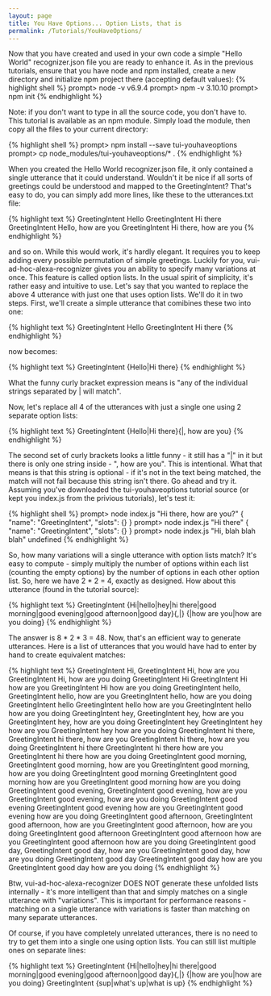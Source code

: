 ```yaml
---
layout: page
title: You Have Options... Option Lists, that is 
permalink: /Tutorials/YouHaveOptions/
---
```


Now that you have created and used in your own code a simple "Hello World" recognizer.json file you are ready to enhance it.
As in the previous tutorials, ensure that you have node and npm installed, create a new directory and initialize npm project there (accepting default values):
{% highlight shell %}
prompt> node -v
v6.9.4
prompt> npm -v
3.10.10
prompt> npm init
{% endhighlight %}

Note: if you don't want to type in all the source code, you don't have to.  This tutorial is available as an npm module.  Simply load the module, then copy all the files to your current directory:

{% highlight shell %}
prompt> npm install --save tui-youhaveoptions
prompt> cp node_modules/tui-youhaveoptions/* .
{% endhighlight %}

When you created the Hello World recognizer.json file, it only contained a single utterance that it could understand. Wouldn't it be nice if all sorts of greetings
could be understood and mapped to the GreetingIntent?  That's easy to do, you can simply add more lines, like these to the utterances.txt file:

{% highlight text %}
GreetingIntent Hello
GreetingIntent Hi there
GreetingIntent Hello, how are you
GreetingIntent Hi there, how are you
{% endhighlight %}

and so on.  While this would work, it's hardly elegant.  It requires you to keep adding every possible permutation of simple greetings.
Luckily for you, vui-ad-hoc-alexa-recognizer gives you an ability to specify many variations at once.  This feature is called option lists.
In the usual spirit of simplicity, it's rather easy and intuitive to use.  Let's say that you wanted to replace the above 4 utterance with just
one that uses option lists.  We'll do it in two steps.  First, we'll create a simple utterance that comibines these two into one:

{% highlight text %}
GreetingIntent Hello
GreetingIntent Hi there
{% endhighlight %}

now becomes:

{% highlight text %}
GreetingIntent {Hello|Hi there}
{% endhighlight %}

What the funny curly bracket expression means is "any of the individual strings separated by \| will match".

Now, let's replace all 4 of the utterances with just a single one using 2 separate option lists:

{% highlight text %}
GreetingIntent {Hello|Hi there}{|, how are you}
{% endhighlight %}

The second set of curly brackets looks a little funny - it still has a "\|" in it but there is only one string inside - ", how are you".
This is intentional.  What that means is that this string is optional - if it's not in the text being matched, the match will not fail because this string isn't there.
Go ahead and try it. Assuming you've downloaded the tui-youhaveoptions tutorial source (or kept you index.js from the privious tutorials), let's test it:

{% highlight shell %}
prompt> node index.js "Hi there, how are you?"
{
  "name": "GreetingIntent",
  "slots": {}
}
prompt> node index.js "Hi there"
{
  "name": "GreetingIntent",
  "slots": {}
}
prompt> node index.js "Hi, blah blah blah"
undefined
{% endhighlight %}

So, how many variations will a single utterance with option lists match?  It's easy to compute - simply multiply the number of options within each list (counting the empty options) by
the number of options in each other option list.  So, here we have 2 * 2 = 4, exactly as designed.  How about this utterance (found in the tutorial source):

{% highlight text %}
GreetingIntent {Hi|hello|hey|hi there|good morning|good evening|good afternoon|good day}{,|} {|how are you|how are you doing}
{% endhighlight %}

The answer is 8 * 2 * 3 = 48.  Now, that's an efficient way to generate utterances.  Here is a list of utterances that you would have had to enter by hand to create
equivalent matches:

{% highlight text %}
GreetingIntent Hi, 
GreetingIntent Hi, how are you
GreetingIntent Hi, how are you doing
GreetingIntent Hi 
GreetingIntent Hi how are you
GreetingIntent Hi how are you doing
GreetingIntent hello, 
GreetingIntent hello, how are you
GreetingIntent hello, how are you doing
GreetingIntent hello 
GreetingIntent hello how are you
GreetingIntent hello how are you doing
GreetingIntent hey, 
GreetingIntent hey, how are you
GreetingIntent hey, how are you doing
GreetingIntent hey 
GreetingIntent hey how are you
GreetingIntent hey how are you doing
GreetingIntent hi there, 
GreetingIntent hi there, how are you
GreetingIntent hi there, how are you doing
GreetingIntent hi there 
GreetingIntent hi there how are you
GreetingIntent hi there how are you doing
GreetingIntent good morning, 
GreetingIntent good morning, how are you
GreetingIntent good morning, how are you doing
GreetingIntent good morning 
GreetingIntent good morning how are you
GreetingIntent good morning how are you doing
GreetingIntent good evening, 
GreetingIntent good evening, how are you
GreetingIntent good evening, how are you doing
GreetingIntent good evening 
GreetingIntent good evening how are you
GreetingIntent good evening how are you doing
GreetingIntent good afternoon, 
GreetingIntent good afternoon, how are you
GreetingIntent good afternoon, how are you doing
GreetingIntent good afternoon 
GreetingIntent good afternoon how are you
GreetingIntent good afternoon how are you doing
GreetingIntent good day, 
GreetingIntent good day, how are you
GreetingIntent good day, how are you doing
GreetingIntent good day 
GreetingIntent good day how are you
GreetingIntent good day how are you doing
{% endhighlight %}

Btw, vui-ad-hoc-alexa-recognizer DOES NOT generate these unfolded lists internally - it's more intelligent than that and simply matches on a single utterance with "variations".
This is important for performance reasons - matching on a single utterance with variations is faster than matching on many separate utterances.

Of course, if you have completely unrelated utterances, there is no need to try to get them into a single one using option lists.  You can still list multiple ones on separate lines:

{% highlight text %}
GreetingIntent {Hi|hello|hey|hi there|good morning|good evening|good afternoon|good day}{,|} {|how are you|how are you doing}
GreetingIntent {sup|what's up|what is up}
{% endhighlight %}
